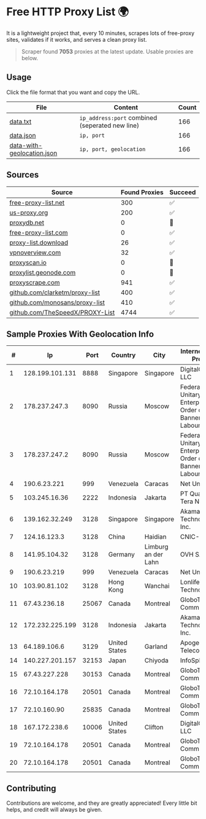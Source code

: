 
# Free HTTP Proxy List 🌍

It is a lightweight project that, every 10 minutes, scrapes lots of free-proxy sites, validates if it works, and serves a clean proxy list.


> Scraper found **7053** proxies at the latest update. Usable proxies are below.

## Usage

Click the file format that you want and copy the URL.


|File|Content|Count|
|----|-------|-----|
|[data.txt](https://raw.githubusercontent.com/themiralay/Proxy-List-World/master/data.txt)|`ip_address:port` combined (seperated new line)|166|
|[data.json](https://raw.githubusercontent.com/themiralay/Proxy-List-World/master/data.json)|`ip, port`|166|
|[data-with-geolocation.json](https://raw.githubusercontent.com/themiralay/Proxy-List-World/master/data-with-geolocation.json)|`ip, port, geolocation`|166|

## Sources

|Source|Found Proxies|Succeed|
|------|-------------|-------|
|[free-proxy-list.net](https://free-proxy-list.net)|300|✅|
|[us-proxy.org](https://www.us-proxy.org)|200|✅|
|[proxydb.net](http://proxydb.net)|0|🚫|
|[free-proxy-list.com](https://free-proxy-list.com/?page=&port=&type%5B%5D=http&type%5B%5D=https&up_time=0&search=Search)|0|✅|
|[proxy-list.download](https://www.proxy-list.download/HTTP)|26|✅|
|[vpnoverview.com](https://vpnoverview.com/privacy/anonymous-browsing/free-proxy-servers)|32|✅|
|[proxyscan.io](https://www.proxyscan.io)|0|🚫|
|[proxylist.geonode.com](https://proxylist.geonode.com/api/proxy-list?limit=300&page=1&sort_by=lastChecked&sort_type=desc&protocols=http,https)|0|🚫|
|[proxyscrape.com](https://api.proxyscrape.com/v2/?request=displayproxies&protocol=http&timeout=10000&country=all&ssl=all&anonymity=all)|941|✅|
|[github.com/clarketm/proxy-list](https://raw.githubusercontent.com/clarketm/proxy-list/master/proxy-list-raw.txt)|400|✅|
|[github.com/monosans/proxy-list](https://raw.githubusercontent.com/monosans/proxy-list/main/proxies/http.txt)|410|✅|
|[github.com/TheSpeedX/PROXY-List](https://raw.githubusercontent.com/TheSpeedX/PROXY-List/master/http.txt)|4744|✅|


## Sample Proxies With Geolocation Info

|#|Ip|Port|Country|City|Internet Service Provider|
|-|--|----|-------|----|-------------------------|
|1|128.199.101.131|8888|Singapore|Singapore|DigitalOcean, LLC|
|2|178.237.247.3|8090|Russia|Moscow|Federal State Unitary Enterprise of the Order of the Red Banner of Labour "Russ|
|3|178.237.247.2|8090|Russia|Moscow|Federal State Unitary Enterprise of the Order of the Red Banner of Labour "Russ|
|4|190.6.23.221|999|Venezuela|Caracas|Net Uno|
|5|103.245.16.36|2222|Indonesia|Jakarta|PT Quantum Tera Network|
|6|139.162.32.249|3128|Singapore|Singapore|Akamai Technologies, Inc.|
|7|124.16.123.3|3128|China|Haidian|CNIC-CAS|
|8|141.95.104.32|3128|Germany|Limburg an der Lahn|OVH SAS|
|9|190.6.23.219|999|Venezuela|Caracas|Net Uno|
|10|103.90.81.102|3128|Hong Kong|Wanchai|Lonlife Technology Co.|
|11|67.43.236.18|25067|Canada|Montreal|GloboTech Communications|
|12|172.232.225.199|3128|Indonesia|Jakarta|Akamai Technologies, Inc.|
|13|64.189.106.6|3129|United States|Garland|Apogee Telecom Inc.|
|14|140.227.201.157|32153|Japan|Chiyoda|InfoSphere|
|15|67.43.227.228|30153|Canada|Montreal|GloboTech Communications|
|16|72.10.164.178|20501|Canada|Montreal|GloboTech Communications|
|17|72.10.160.90|25835|Canada|Montreal|GloboTech Communications|
|18|167.172.238.6|10006|United States|Clifton|DigitalOcean, LLC|
|19|72.10.164.178|20501|Canada|Montreal|GloboTech Communications|
|20|72.10.164.178|20501|Canada|Montreal|GloboTech Communications|



## Contributing

Contributions are welcome, and they are greatly appreciated! Every
little bit helps, and credit will always be given.

